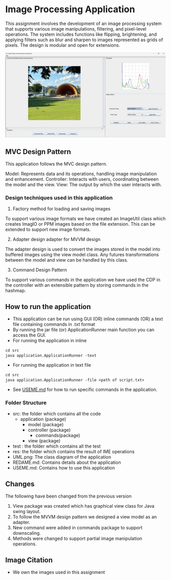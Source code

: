# Image Processing Application

This assignment involves the development of an image processing system that supports various image
manipulations, filtering, and pixel-level operations. The system includes functions like flipping,
brightening, and applying filters such as blur and sharpen to images represented as grids of pixels.
The design is modular and open for extensions.

![Loaded](res/GUI/2.jpg)


## MVC Design Pattern

This application follows the MVC design pattern.

Model: Represents data and its operations, handling image manipulation and enhancement.
Controller: Interacts with users, coordinating between the model and the view.
View: The output by which the user interacts with.


### Design techniques used in this application

1. Factory method for loading and saving images

To support various image formats we have created an ImageUtil class which creates ImagIO or PPM 
images based on the file extension. This can be extended to support new image formats. 

2. Adapter design adapter for MVVM design
   
The adapter design is used to convert the images stored in the model into buffered images using the
view model class. Any futures transformations between the model and view can be handled by this 
class.

3. Command Design Pattern

To support various commands in the application we have used the CDP in the controller with an extensible pattern by storing commands in the hashmap.  

## How to run the application

- This application can be run using GUI (OR) inline commands (OR) a text file containing commands in .txt format
- By running the jar file (or) ApplicationRunner main function you can access the GUI.
- For running the application in inline
```
cd src
java application.ApplicationRunner -text
```
- For running the application in text file
```
cd src
java application.ApplicationRunner -file <path of script.txt>
```

- See [USEME.md](https://github.com/ritish1082/Java-Image-Processing-and-Enhancement-Editor/blob/main/USEME.md) for how to run specific commands in the application. 

### Folder Structure

- src: the folder which contains all the code
    - application (package)
        - model (package)
        - controller (package)
            - commands(package)
        - view (package)
- test : the folder which contains all the test
- res: the folder which contains the result of IME operations
- UML.png: The class diagram of the application
- REDAME.md: Contains details about the application
- USEME.md: Contains how to use this application

## Changes 
The following have been changed from the previous version
1. View package was created which has graphical view class for Java swing layout.
3. To follow the MVVM design pattern we designed a view model as an adapter.
3. New command were added in commands package to support downscaling.
4. Methods were changed to support partial image manipulation operations.


## Image Citation

- We own the images used in this assignment
